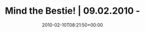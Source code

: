 ---
retweeted: false
source: <a href="http://twitter.com" rel="nofollow">Twitter Web Client</a>
entities:
  hashtags: []
  symbols: []
  user_mentions:
  - name: B.E.S.T.| multimedia
    screen_name: bestmultimedia
    indices:
    - '128'
    - '143'
    id_str: '81096845'
    id: '81096845'
  urls: []
display_text_range:
- '0'
- '143'
favorite_count: '0'
id_str: '8893762286'
truncated: false
retweet_count: '0'
id: '8893762286'
created_at: Wed Feb 10 08:21:50 +0000 2010
favorited: false
full_text: 'Mind the Bestie! | 09.02.2010 -&gt; Fußball auf ARD - Werder vs. Hoffenheim:
  Die virtuelle Unterstützung kommt von uns :-) /via [@bestmultimedia](https://twitter.com/bestmultimedia)'
lang: de
tags:
- pesos:twitter
date: '2010-02-10T08:21:50+00:00'
src: https://twitter.com/bascht/status/8893762286
original_url: https://twitter.com/bascht/status/8893762286
type: twitter_tweet
text: 'Mind the Bestie! | 09.02.2010 -&gt; Fußball auf ARD - Werder vs. Hoffenheim:
  Die virtuelle Unterstützung kommt von uns :-) /via [@bestmultimedia](https://twitter.com/bestmultimedia)'
title: Mind the Bestie! | 09.02.2010 -

---